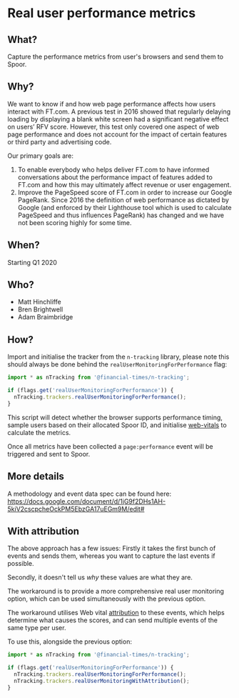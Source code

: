 # Real user performance metrics

## What?

Capture the performance metrics from user's browsers and send them to Spoor.


## Why?

We want to know if and how web page performance affects how users interact with FT.com. A previous test in 2016 showed that regularly delaying loading by displaying a blank white screen had a significant negative effect on users’ RFV score. However, this test only covered one aspect of web page performance and does not account for the impact of certain features or third party and advertising code.

Our primary goals are:

1. To enable everybody who helps deliver FT.com to have informed conversations about the performance impact of features added to FT.com and how this may ultimately affect revenue or user engagement.
2. Improve the PageSpeed score of FT.com in order to increase our Google PageRank. Since 2016 the definition of web performance as dictated by Google (and enforced by their Lighthouse tool which is used to calculate PageSpeed and thus influences PageRank) has changed and we have not been scoring highly for some time.


## When?

Starting Q1 2020

## Who?

- Matt Hinchliffe
- Bren Brightwell
- Adam Braimbridge


## How?

Import and initialise the tracker from the `n-tracking` library, please note this should always be done behind the `realUserMonitoringForPerformance` flag:

```js
import * as nTracking from '@financial-times/n-tracking';

if (flags.get('realUserMonitoringForPerformance')) {
  nTracking.trackers.realUserMonitoringForPerformance();
}
```

This script will detect whether the browser supports performance timing, sample users based on their allocated Spoor ID, and initialise [web-vitals](https://www.npmjs.com/package/web-vitals) to calculate the metrics.

Once all metrics have been collected a `page:performance` event will be triggered and sent to Spoor.


## More details

A methodology and event data spec can be found here:
https://docs.google.com/document/d/1jG9f2DHs1AH-5kiV2cscpcheOckPM5EbzGA17uEGm9M/edit#

## With attribution

The above approach has a few issues: Firstly it takes the first bunch of events and sends them, whereas you want to capture the last events if possible.

Secondly, it doesn't tell us _why_ these values are what they are.

The workaround is to provide a more comprehensive real user monitoring option, which can be used simultaneously with the previous option.

The workaround utilises Web vital [attribution](https://www.npmjs.com/package/web-vitals#send-attribution-data) to these events, which helps determine what causes the scores, and can send multiple events of the same type per user.

To use this, alongside the previous option:

```js
import * as nTracking from '@financial-times/n-tracking';

if (flags.get('realUserMonitoringForPerformance')) {
  nTracking.trackers.realUserMonitoringForPerformance();
  nTracking.trackers.realUserMonitoringWithAttribution();
}
```